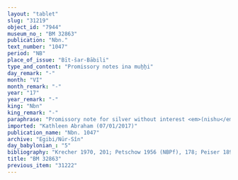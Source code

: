 ```yaml
---
layout: "tablet"
slug: "31219"
object_id: "7944"
museum_no_: "BM 32863"
publication: "Nbn."
text_number: "1047"
period: "NB"
place_of_issue: "Bīt-šar-Bābili"
type_and_content: "Promissory notes ina muẖẖi"
day_remark: "-"
month: "VI"
month_remark: "-"
year: "17"
year_remark: "-"
king: "Nbn"
king_remark: "-"
paraphrase: "Promissory note for silver without interest <em>(nishu</em>-loan). Pledge of house. Related to a past deposit of silver from a house sale.<br /> <strong>B</strong> owes 6 minas of silver to <strong>A</strong>, to be paid without interest (<em>qaqqadu</em>) in Addar (XII). The debtor&#39;s main house in which he is living is pledged to the creditor. No other creditor shall exercise any rights over the pledged house until the creditor has received the full repayment of the debt. The loaned silver originates from silver that had been put in a bag (<em>himtu)</em> and entrusted (<em>paqādu</em>) to <strong>B</strong>&#39;s father by the buyer of <strong>A</strong>&#39;s house in the past. On the same day that the present document is issued the chief officials (<em>rab&ucirc;</em>) and the judges (<em>dayyānu</em>) authorized <strong>B </strong>to give the bag to <strong>A</strong> (apparently after <strong>B</strong>&#39;s father died) (cf. MNB1133 = TCL 12, 120). <strong>A </strong>subsequently lent from this silver to <strong>B</strong> for expenses (<em>nishu</em>). Names of 3 witnesses and the scribe: Ile&#39;&#39;i-Marduk/Bēl-upahhir//Eppe&scaron;-ilī.<br /> &nbsp;<br /> <strong>A </strong>= Bēl-rēmanni/Mu&scaron;ēzib-Bēl//Ile&#39;&#39;i-Marduk; <strong>B </strong>= Itti-Marduk-balāṭu/Nab&ucirc;-ahhē-iddin//Egibi; <strong>C </strong>= Nab&ucirc;-ahhē-iddin/&Scaron;ulāya//Egibi, father of <strong>B</strong>"
imported: "Kathleen Abraham (07/01/2017)"
publication_name: "Nbn. 1047"
archive: "Egibi/Nūr-Sîn"
day_babylonian_: "5"
bibliography: "Krecher 1970, 201; Petschow 1956 (NBPf), 178; Peiser 1898, 29; Bogaert 1966, 111; Meissner and Tallqvist, WZKM 4 (1890), 120"
title: "BM 32863"
previous_item: "31222"
---
```

